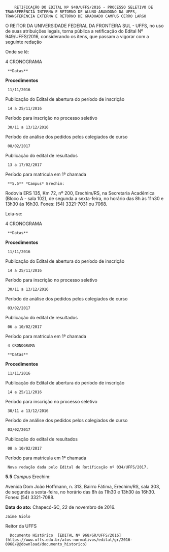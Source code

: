         RETIFICAÇÃO DO EDITAL Nº 949/UFFS/2016 - PROCESSO SELETIVO DE TRANSFERÊNCIA INTERNA E RETORNO DE ALUNO-ABANDONO DA UFFS, TRANSFERÊNCIA EXTERNA E RETORNO DE GRADUADO CAMPUS CERRO LARGO  

O REITOR DA UNIVERSIDADE FEDERAL DA FRONTEIRA SUL - UFFS, no uso de suas atribuições legais, torna pública a retificação do Edital Nº 949/UFFS/2016, considerando os itens, que passam a vigorar com a seguinte redação

 Onde se lê:

 4 CRONOGRAMA

     **Datas**

   **Procedimentos**

     11/11/2016

   Publicação do Edital de abertura do período de inscrição

     14 a 25/11/2016

   Período para inscrição no processo seletivo

     30/11 a 13/12/2016

   Período de análise dos pedidos pelos colegiados de curso

     08/02/2017

   Publicação do edital de resultados

     13 a 17/02/2017

   Período para matrícula em 1ª chamada

     **5.5** *Campus* Erechim:

 Rodovia ERS 135, Km 72, nº 200, Erechim/RS, na Secretaria Acadêmica (Bloco A - sala 102), de segunda a sexta-feira, no horário das 8h às 11h30 e 13h30 às 16h30. Fones: (54) 3321-7031 ou 7068.

 Leia-se:

 4 CRONOGRAMA

     **Datas**

   **Procedimentos**

     11/11/2016

   Publicação do Edital de abertura do período de inscrição

     14 a 25/11/2016

   Período para inscrição no processo seletivo

     30/11 a 13/12/2016

   Período de análise dos pedidos pelos colegiados de curso

     03/02/2017

   Publicação do edital de resultados

     06 a 10/02/2017

   Período para matrícula em 1ª chamada

     4 CRONOGRAMA

     **Datas**

   **Procedimentos**

     11/11/2016

   Publicação do Edital de abertura do período de inscrição

     14 a 25/11/2016

   Período para inscrição no processo seletivo

     30/11 a 13/12/2016

   Período de análise dos pedidos pelos colegiados de curso

     03/02/2017

   Publicação do edital de resultados

     08 a 10/02/2017

   Período para matrícula em 1ª chamada

     Nova redação dada pelo Edital de Retificação nº 034/UFFS/2017.

 **5.5** *Campus* Erechim:

 Avenida Dom João Hoffmann, n. 313, Bairro Fátima, Erechim/RS, sala 303, de segunda a sexta-feira, no horário das 8h às 11h30 e 13h30 às 16h30. Fones: (54) 3321-7088.

  

   **Data do ato:** Chapecó-SC, 22 de novembro de 2016.   
 

    Jaime Giolo   
 Reitor da UFFS 

      Documento Histórico  [EDITAL Nº 968/GR/UFFS/2016](https://www.uffs.edu.br/atos-normativos/edital/gr/2016-0968/@@download/documento_historico)     
      